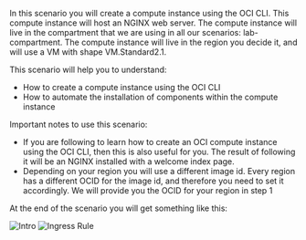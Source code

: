 In this scenario you will create a compute instance using the OCI CLI. This compute instance will host an NGINX web server. The compute instance will live
in the compartment that we are using in all our scenarios: lab-compartment.
The compute instance will live in the region you decide it, and will use a VM with shape VM.Standard2.1.

This scenario will help you to understand:

- How to create a compute instance using the OCI CLI
- How to automate the installation of components within the compute instance

Important notes to use this scenario:

- If you are following to learn how to create an OCI compute instance using the OCI CLI, then this is also useful for you. The result of following it will be
an NGINX installed with a welcome index page. 
- Depending on your region you will use a different image id. Every region has a different OCID for the image id, and therefore you need to set it accordingly.
We will provide you the OCID for your region in step 1

At the end of the scenario you will get something like this:

![Intro](/RedExpertAlliance/courses/oci-course/oci-compute-nginx/assets/intro.jpg)
![Ingress Rule](/RedExpertAlliance/courses/oci-course/oci-compute-nginx/assets/ingress_rule_80.jpg)
